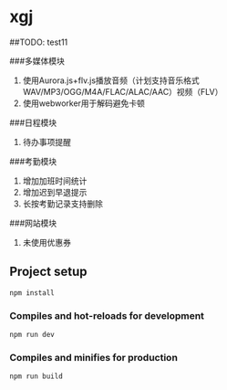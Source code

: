 # xgj

##TODO:
test11

###多媒体模块 
1.  使用Aurora.js+flv.js播放音频（计划支持音乐格式WAV/MP3/OGG/M4A/FLAC/ALAC/AAC）视频（FLV） 
2.  使用webworker用于解码避免卡顿 

###日程模块 
1.  待办事项提醒 

###考勤模块 
1.  增加加班时间统计 
2.  增加迟到早退提示
3.  长按考勤记录支持删除

###网站模块 
1.  未使用优惠券 


## Project setup
```
npm install
```

### Compiles and hot-reloads for development
```
npm run dev
```

### Compiles and minifies for production
```
npm run build
```